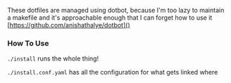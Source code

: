 These dotfiles are managed using dotbot, because I'm too lazy to maintain a makefile and it's approachable enough that I can forget how to use it
[https://github.com/anishathalye/dotbot]()

### How To Use
`./install` runs the whole thing!

`./install.conf.yaml` has all the configuration for what gets linked where
